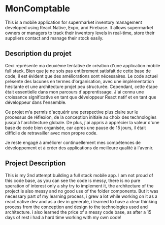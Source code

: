 # MonComptable
This is a mobile application for supermarket inventory management developed using React Native, Expo, and Firebase. It allows supermarket owners or managers to track their inventory levels in real-time, store their suppliers contact and manage their stock easily.

## Description du projet

Ceci représente ma deuxième tentative de création d'une application mobile full stack. Bien que je ne sois pas entièrement satisfait de cette base de code, il est évident que des améliorations sont nécessaires. Le code actuel présente des lacunes en termes d'organisation, avec une implémentation hésitante et une architecture projet peu structurée. Cependant, cette étape était essentielle dans mon parcours d'apprentissage. J'ai connu une croissance significative en tant que développeur React natif et en tant que développeur dans l'ensemble.

Ce projet m'a permis d'acquérir une perspective plus claire sur le processus de réflexion, de la conception initiale au choix des technologies jusqu'à l'architecture globale. De plus, j'ai appris à apprécier la valeur d'une base de code bien organisée, car après une pause de 15 jours, il était difficile de retravailler avec mon propre code.

Je reste engagé à améliorer continuellement mes compétences de développement et à créer des applications de meilleure qualité à l'avenir.

## Project Description
This is my 2nd attempt building a full stack mobile app. I am not proud of this code base, as you can see the code is messy, there is no pure speration of interest only a shy try to implement it, the architecture of the project is also messy and no good use of the folder components. But it was necessary part of my learning process, i grew a lot while working on it as a react native dev and as a dev in generale, i learned to have a clear thinking process from the conception and design to the technologies used and architecture. 
i also learned the price of a messy code base, as after a 15 days of rest i had a hard time working with my own code! 
